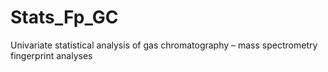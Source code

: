 # Stats_Fp_GC

Univariate statistical analysis of gas chromatography – mass spectrometry fingerprint analyses
